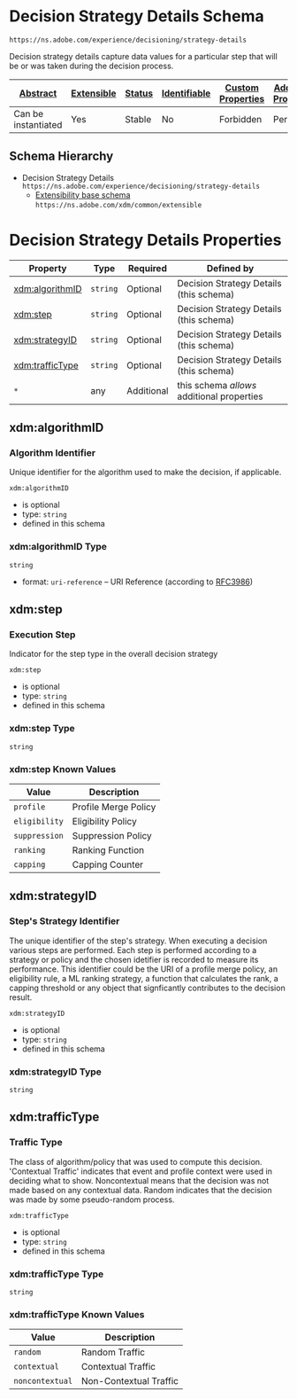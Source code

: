 
# Decision Strategy Details Schema

```
https://ns.adobe.com/experience/decisioning/strategy-details
```

Decision strategy details capture data values for a particular step that will be or was taken during the decision process.

| [Abstract](../../../../abstract.md) | [Extensible](../../../../extensions.md) | [Status](../../../../status.md) | [Identifiable](../../../../id.md) | [Custom Properties](../../../../extensions.md) | [Additional Properties](../../../../extensions.md) | Defined In |
|-------------------------------------|-----------------------------------------|---------------------------------|-----------------------------------|------------------------------------------------|----------------------------------------------------|------------|
| Can be instantiated | Yes | Stable | No | Forbidden | Permitted | [adobe/experience/decisioning/strategy-details.schema.json](adobe/experience/decisioning/strategy-details.schema.json) |
## Schema Hierarchy

* Decision Strategy Details `https://ns.adobe.com/experience/decisioning/strategy-details`
  * [Extensibility base schema](../../../datatypes/extensible.schema.md) `https://ns.adobe.com/xdm/common/extensible`


# Decision Strategy Details Properties

| Property | Type | Required | Defined by |
|----------|------|----------|------------|
| [xdm:algorithmID](#xdmalgorithmid) | `string` | Optional | Decision Strategy Details (this schema) |
| [xdm:step](#xdmstep) | `string` | Optional | Decision Strategy Details (this schema) |
| [xdm:strategyID](#xdmstrategyid) | `string` | Optional | Decision Strategy Details (this schema) |
| [xdm:trafficType](#xdmtraffictype) | `string` | Optional | Decision Strategy Details (this schema) |
| `*` | any | Additional | this schema *allows* additional properties |

## xdm:algorithmID
### Algorithm Identifier

Unique identifier for the algorithm used to make the decision, if applicable.

`xdm:algorithmID`
* is optional
* type: `string`
* defined in this schema

### xdm:algorithmID Type


`string`
* format: `uri-reference` – URI Reference (according to [RFC3986](https://tools.ietf.org/html/rfc3986))






## xdm:step
### Execution Step

Indicator for the step type in the overall decision strategy

`xdm:step`
* is optional
* type: `string`
* defined in this schema

### xdm:step Type


`string`



### xdm:step Known Values
| Value | Description |
|-------|-------------|
| `profile` | Profile Merge Policy |
| `eligibility` | Eligibility Policy |
| `suppression` | Suppression Policy |
| `ranking` | Ranking Function |
| `capping` | Capping Counter |




## xdm:strategyID
### Step&#39;s Strategy Identifier

The unique identifier of the step's strategy. When executing a decision various steps are performed. Each step is performed according to a strategy or policy and the chosen idetifier is recorded to measure its performance. This identifier could be the URI of a profile merge policy, an eligibility rule, a ML ranking strategy, a function that calculates the rank, a capping threshold or any object that signficantly contributes to the decision result.

`xdm:strategyID`
* is optional
* type: `string`
* defined in this schema

### xdm:strategyID Type


`string`






## xdm:trafficType
### Traffic Type

The class of algorithm/policy that was used to compute this decision. 'Contextual Traffic' indicates that event and profile context were used in deciding what to show. Noncontextual means that the decision was not made based on any contextual data. Random indicates that the decision was made by some pseudo-random process.

`xdm:trafficType`
* is optional
* type: `string`
* defined in this schema

### xdm:trafficType Type


`string`



### xdm:trafficType Known Values
| Value | Description |
|-------|-------------|
| `random` | Random Traffic |
| `contextual` | Contextual Traffic |
| `noncontextual` | Non-Contextual Traffic |



